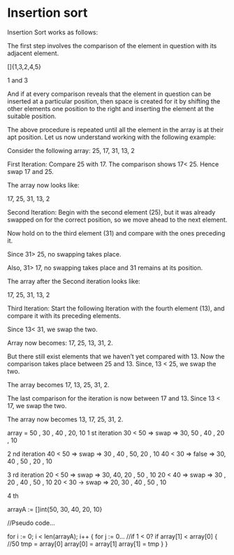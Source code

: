 # Insertion sort

Insertion Sort works as follows:

The first step involves the comparison of the element in question with its adjacent element.

[]{1,3,2,4,5}

1 and 3


And if at every comparison reveals that the element in question can be inserted at a particular position, then space is created for it by shifting the other elements one position to the right and inserting the element at the suitable position.


The above procedure is repeated until all the element in the array is at their apt position.
Let us now understand working with the following example:

Consider the following array: 25, 17, 31, 13, 2

First Iteration: Compare 25 with 17. The comparison shows 17< 25. Hence swap 17 and 25.

The array now looks like:

17, 25, 31, 13, 2


Second Iteration: Begin with the second element (25), but it was already swapped on for the correct position, so we move ahead to the next element.

Now hold on to the third element (31) and compare with the ones preceding it.

Since 31> 25, no swapping takes place.

Also, 31> 17, no swapping takes place and 31 remains at its position.

The array after the Second iteration looks like:

17, 25, 31, 13, 2

Third Iteration: Start the following Iteration with the fourth element (13), and compare it with its preceding elements.

Since 13< 31, we swap the two.

Array now becomes: 17, 25, 13, 31, 2.

But there still exist elements that we haven’t yet compared with 13. Now the comparison takes place between 25 and 13. Since, 13 < 25, we swap the two.

The array becomes 17, 13, 25, 31, 2.

The last comparison for the iteration is now between 17 and 13. Since 13 < 17, we swap the two.

The array now becomes 13, 17, 25, 31, 2.

array = 50 , 30 , 40 , 20, 10
1 st iteration 
30 < 50 => swap  => 30, 50 , 40 , 20 , 10

2 nd iteration 
40 < 50 => swap => 30 , 40 , 50, 20 , 10 
40 < 30 => false => 30, 40 , 50 , 20 , 10 

3 rd iteration 
20 < 50 => swap => 30, 40, 20 , 50 , 10
20 < 40 => swap => 30 , 20 , 40 , 50 , 10 
20 < 30 -> swap => 20, 30 , 40 , 50 , 10 

4 th 




arrayA := []int{50, 30, 40, 20, 10}

//Pseudo code...

for i := 0; i < len(arrayA); i++ {
	for j := 0...
	//if 1 < 0?
	if array[1] < array[0] {
		//50
		tmp = array[0]
		array[0] = array[1]
		array[1] = tmp
	}
}



























